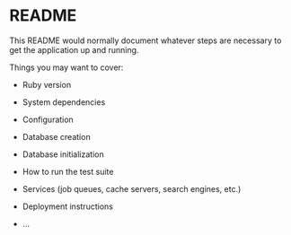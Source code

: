 # README

This README would normally document whatever steps are necessary to get the
application up and running.

Things you may want to cover:

* Ruby version

* System dependencies

* Configuration

* Database creation

* Database initialization

* How to run the test suite

* Services (job queues, cache servers, search engines, etc.)

* Deployment instructions

* ...

<!-- User
has_many :trees
has_many :locations, through: :trees

t.string :name


Location
has_many :trees
has_many :users, through: :trees

t.string :name


Tree
belongs_to :user
belongs_to :location

t.string :species
t.integer :age, default: 0
t.integer :user_id
t.integer :location_id


'/root'
if user is logged in: trees#index
else: new user form

User#index

User#show
username
trees owned by user (link_to tree)
edit button
delete button
go back button (back to trees#index)

User#edit
change name

User#delete


Tree#index

Tree#new
alias
species
location (dropdown) -- functionality s.t. dropdown populated only by locs w/available space

Tree#show
alias
species
age
location
owned by

Tree#edit
name

Tree#delete
redirect_to some video/image of tree getting cut down


Location#index

Location#show
name
list of trees @ location
free spaces ==> if 0, flash[:message] = "no more spaces"


**later on
google maps api
find_by_location
can move tree if tree < 5yo -->

